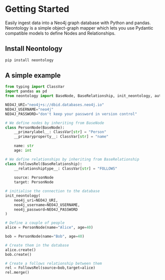 # Getting Started

Easily ingest data into a Neo4j graph database with Python and pandas. Neontology is a simple object-graph mapper which lets you use Pydantic compatible models to define Nodes and Relationships.

## Install Neontology

```bash
pip install neontology
```

## A simple example

```python
from typing import ClassVar
import pandas as pd
from neontology import BaseNode, BaseRelationship, init_neontology, auto_constrain

NEO4J_URI="neo4j+s://dbid.databases.neo4j.io"
NEO4J_USERNAME="neo4j"
NEO4J_PASSWORD="don't keep your password in version control"

# We define nodes by inheriting from BaseNode
class PersonNode(BaseNode):
    __primarylabel__: ClassVar[str] = "Person"
    __primaryproperty__: ClassVar[str] = "name"
    
    name: str
    age: int

# We define relationships by inheriting from BaseRelationship
class FollowsRel(BaseRelationship):
    __relationshiptype__: ClassVar[str] = "FOLLOWS"
    
    source: PersonNode
    target: PersonNode

# initialise the connection to the database
init_neontology(
    neo4j_uri=NEO4J_URI,
    neo4j_username=NEO4J_USERNAME,
    neo4j_password=NEO4J_PASSWORD
)   

# Define a couple of people
alice = PersonNode(name="Alice", age=40)

bob = PersonNode(name="Bob", age=40)

# Create them in the database
alice.create()
bob.create()

# Create a follows relationship between them
rel = FollowsRel(source=bob,target=alice)
rel.merge()
```
